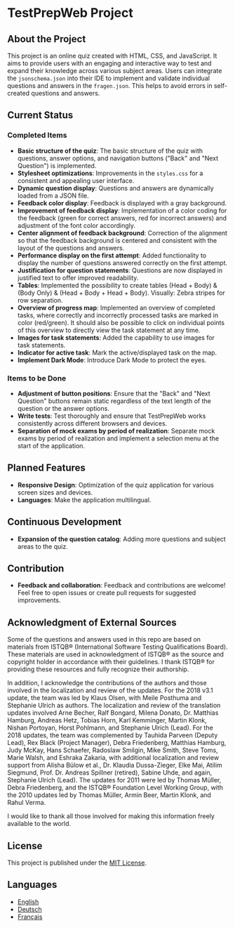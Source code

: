 # TestPrepWeb Project

## About the Project

This project is an online quiz created with HTML, CSS, and JavaScript. It aims to provide users with an engaging and
interactive way to test and expand their knowledge across various subject areas. Users can integrate
the `jsonschema.json` into their IDE to implement and validate individual questions and answers in the `fragen.json`.
This helps to avoid errors in self-created questions and answers.

## Current Status

### Completed Items

- **Basic structure of the quiz**: The basic structure of the quiz with questions, answer options, and navigation
  buttons ("Back" and "Next Question") is implemented.
- **Stylesheet optimizations**: Improvements in the `styles.css` for a consistent and appealing user interface.
- **Dynamic question display**: Questions and answers are dynamically loaded from a JSON file.
- **Feedback color display**: Feedback is displayed with a gray background.
- **Improvement of feedback display**: Implementation of a color coding for the feedback (green for correct answers, red
  for incorrect answers) and adjustment of the font color accordingly.
- **Center alignment of feedback background**: Correction of the alignment so that the feedback background is centered
  and consistent with the layout of the questions and answers.
- **Performance display on the first attempt**: Added functionality to display the number of questions answered
  correctly on the first attempt.
- **Justification for question statements**: Questions are now displayed in justified text to offer improved
  readability.
- **Tables**: Implemented the possibility to create tables (Head + Body) & (Body Only) & (Head + Body + Head + Body).
  Visually: Zebra stripes for row separation.
- **Overview of progress map**: Implemented an overview of completed tasks, where correctly and incorrectly processed
  tasks are marked in color (red/green). It should also be possible to click on individual points of this overview to
  directly view the task statement at any time.
- **Images for task statements**: Added the capability to use images for task statements.
- **Indicator for active task**: Mark the active/displayed task on the map.
- **Implement Dark Mode**: Introduce Dark Mode to protect the eyes.

### Items to be Done

- **Adjustment of button positions**: Ensure that the "Back" and "Next Question" buttons remain static regardless of the
  text length of the question or the answer options.
- **Write tests**: Test thoroughly and ensure that TestPrepWeb works consistently across different browsers and devices.
- **Separation of mock exams by period of realization**: Separate mock exams by period of realization and implement a
  selection menu at the start of the application.

## Planned Features

- **Responsive Design**: Optimization of the quiz application for various screen sizes and devices.
- **Languages**: Make the application multilingual.

## Continuous Development

- **Expansion of the question catalog**: Adding more questions and subject areas to the quiz.

## Contribution

- **Feedback and collaboration**: Feedback and contributions are welcome! Feel free to open issues or create pull
  requests for suggested improvements.

## Acknowledgment of External Sources

Some of the questions and answers used in this repo are based on materials from ISTQB® (International Software Testing
Qualifications Board). These materials are used in acknowledgment of ISTQB® as the source and copyright holder in
accordance with their guidelines. I thank ISTQB® for providing these resources and fully recognize their authorship.

In addition, I acknowledge the contributions of the authors and those involved in the localization and review of the
updates. For the 2018 v3.1 update, the team was led by Klaus Olsen, with Meile Posthuma and Stephanie Ulrich as authors.
The localization and review of the translation updates involved Arne Becher, Ralf Bongard, Milena Donato, Dr. Matthias
Hamburg, Andreas Hetz, Tobias Horn, Karl Kemminger, Martin Klonk, Nishan Portoyan, Horst Pohlmann, and Stephanie
Ulrich (Lead). For the 2018 updates, the team was complemented by Tauhida Parveen (Deputy Lead), Rex Black (Project
Manager), Debra Friedenberg, Matthias Hamburg, Judy McKay, Hans Schaefer, Radoslaw Smilgin, Mike Smith, Steve Toms,
Marie Walsh, and Eshraka Zakaria, with additional localization and review support from Alisha Bülow et al., Dr. Klaudia
Dussa-Zieger, Elke Mai, Atilim Siegmund, Prof. Dr. Andreas Spillner (retired), Sabine Uhde, and again, Stephanie
Ulrich (Lead). The updates for 2011 were led by Thomas Müller, Debra Friedenberg, and the ISTQB® Foundation Level
Working Group, with the 2010 updates led by Thomas Müller, Armin Beer, Martin Klonk, and Rahul Verma.

I would like to thank all those involved for making this information freely available to the world.

## License

This project is published under the [MIT License](LICENSE.txt).

## Languages

- [English](README.md)
- [Deutsch](README_DE.md)
- [Français](README_FR.md)